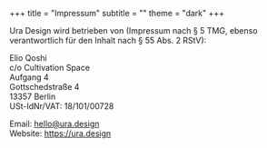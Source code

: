 +++
title = "Impressum"
subtitle = ""
theme = "dark"
+++

Ura Design wird betrieben von (Impressum nach § 5 TMG, ebenso verantwortlich für den Inhalt nach § 55 Abs. 2 RStV):

Elio Qoshi  
c/o Cultivation Space\
Aufgang 4\
Gottschedstraße 4\
13357 Berlin\
USt-IdNr/VAT: 18/101/00728

Email: hello@ura.design\
Website: https://ura.design